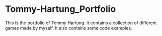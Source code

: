 # Tommy-Hartung_Portfolio
This is the portfolio of Tommy Hartung. It contains a collection of different games made by myself. It also contains some code examples.
